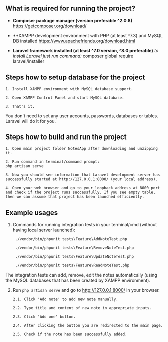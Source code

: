 ## What is required for running the project?

- **Composer package manager (version preferable ^2.0.8)**
https://getcomposer.org/download/

- **XAMPP development environment with PHP (at least ^7.3) and MySQL DB installed
https://www.apachefriends.org/download.html

- **Laravel framework installed (at least ^7.0 version, ^8.0 preferable)**
  *to install Laravel just run command:*
  composer global require laravel/installer

## Steps how to setup database for the project

    1. Install XAMPP environment with MySQL database support.

    2. Open XAMPP Control Panel and start MySQL database.

    3. That's it.

You don't need to set any user accounts, passwords, databases or tables. Laravel will do it for you.

## Steps how to build and run the project

    1. Open main project folder NotesApp after downloading and unzipping it.

    2. Run command in terminal/command prompt:
    php artisan serve

    3. Now you should see information that Laravel development server has successfully started at http://127.0.0.1:8000/ (your local address).

    4. Open your web browser and go to your loopback address at 8000 port and check if the project runs successfully. If you see empty table, then we can assume that project has been launched efficiently.

## Example usages

1. Commands for running integration tests in your terminal/cmd (without having local server launched):

        ./vendor/bin/phpunit tests\Feature\AddNoteTest.php

        ./vendor/bin/phpunit tests\Feature\RemoveNoteTest.php

        ./vendor/bin/phpunit tests\Feature\UpdateNoteTest.php

        ./vendor/bin/phpunit tests\Feature\ReadNoteTest.php

The integration tests can add, remove, edit the notes automatically (using the MySQL databases that has been created by XAMPP environment).

2. Run `php artisan serve` and go to http://127.0.0.1:8000/ in your browser.

       2.1. Click 'Add note' to add new note manually.
       
       2.2. Type title and content of new note in appropriate inputs.
       
       2.3. Click 'Add one' button.
       
       2.4. After clicking the button you are redirected to the main page.
       
       2.5. Check if the note has been successfully added.
